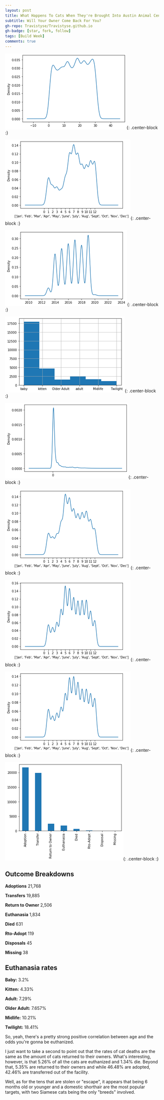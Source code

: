 ```yaml
---
layout: post
title: What Happens To Cats When They're Brought Into Austin Animal Center Shelter?
subtitle: Will Your Owner Come Back For You?
gh-repo: Travistyse/Travistyse.github.io
gh-badge: [star, fork, follow]
tags: [Build Week]
comments: true
---
```



![Adoptions By Days Of The Month](https://github.com/Travistyse/Travistyse.github.io/blob/master/img/AdoptionDays.png?raw=true){: .center-block :}

![Adoptions By Months Of The Year](https://github.com/Travistyse/Travistyse.github.io/blob/master/img/AdoptionMonths.png?raw=true){: .center-block :}

![Adoptions By Year](https://github.com/Travistyse/Travistyse.github.io/blob/master/img/AdoptionYears.png?raw=true){: .center-block :}

![Age Bins](https://github.com/Travistyse/Travistyse.github.io/blob/master/img/AgeBins.png?raw=true){: .center-block :}

![Age Upon Outcome](https://github.com/Travistyse/Travistyse.github.io/blob/master/img/AgeUponOutcomeAdopted.png?raw=true){: .center-block :}

![Intake Times For Those Who Were Adopted](https://github.com/Travistyse/Travistyse.github.io/blob/master/img/Intake_Adopted.png?raw=true){: .center-block :}

![Intake Rates By Month](https://github.com/Travistyse/Travistyse.github.io/blob/master/img/IntakeMonths.png?raw=true){: .center-block :}

![Outcome Rates By Month](https://github.com/Travistyse/Travistyse.github.io/blob/master/img/OutcomeMonths.png?raw=true){: .center-block :}

![Bar Chart Of Outcome Types](https://github.com/Travistyse/Travistyse.github.io/blob/master/img/OutcomeType.png?raw=true){: .center-block :}

## Outcome Breakdowns


**Adoptions**          21,768

**Transfers**          19,885

**Return to Owner**    2,506

**Euthanasia**         1,834

**Died**               631

**Rto-Adopt**          119

**Disposals**          45

**Missing**            38


## Euthanasia rates


**Baby:**        3.2%

**Kitten:**      4.33%

**Adult:**       7.29%

**Older Adult:** 7.657%

**Midlife:**     10.21%

**Twilight:**    18.41%


So, yeah, there's a pretty strong positive correlation between age and the odds you're gonna be euthanized.

I just want to take a second to point out that the rates of cat deaths are the same as the amount of cats returned to their owners. What's interesting, however, is that 5.26% of all the cats are euthanized and 1.34% die. Beyond that, 5.35% are returned to their owners and while 46.48% are adopted, 42.46% are transferred out of the facility.
 
Well, as for the tens that are stolen or "escape", it appears that being 6 months old or younger and a domestic shorthair are the most popular targets, with two Siamese cats being the only "breeds" involved.
